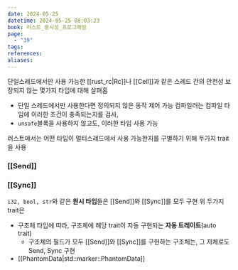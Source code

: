 ```yaml
---
date: 2024-05-25
datetime: 2024-05-25 08:03:23
book: 러스트_동시성_프로그래밍
page:
  - "39"
tags: 
references: 
aliases:
---
```

단일스레드에서만 사용 가능한 [[rust_rc|Rc]]나 [[Cell]]과 같은 스레드 간의 안전성 보장되지 않는 몇가지 타입에 대해 살펴홈
- 단일 스레드에서만 사용한다면 정의되지 않은 동작 제어 가능
컴파일러는 컴파일 타임에 이러한 조건이 충족되는지를 검사,
- `unsafe`블록을 사용하지 않고도, 이러한 타입 사용 가능

러스트에서는 어떤 타입이 멀티스레드에서 사용 가능한지를 구별하기 위해 두가지 trait을 사용

### [[Send]]

### [[Sync]]


`i32, bool, str`와 같은 **원시 타입**들은 [[Send]]와 [[Sync]]를 모두 구현
위 두가지 trait은
- 구조체 타입에 따라, 구조체에 해당 trait이 자동 구현되는 **자동 트레이트**(auto trait)
	- 구조체의 필드가 모두 [[Send]]와 [[Sync]]를 구현하는 구조체는, 그 자체로도 Send, Sync 구현
- [[PhantomData<T>|std::marker::PhantomData<T>]]

